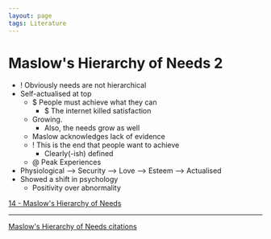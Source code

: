 ```yaml
---
layout: page
tags: Literature 
---
```


# Maslow's Hierarchy of Needs 2

- ! Obviously needs are not hierarchical 
- Self-actualised at top
	- $ People must achieve what they can
		- $ The internet killed satisfaction
	- Growing.
		- Also, the needs grow as well
	- Maslow acknowledges lack of evidence
	- ! This is the end that people want to achieve
		- Clearly(-ish) defined
	- @ Peak Experiences
- Physiological --> Security --> Love --> Esteem --> Actualised
- Showed a shift in psychology
	- Positivity over abnormality

[14 - Maslow's Hierarchy of Needs](../14%20-%20Maslow's%20Hierarchy%20of%20Needs.md)

---

[Maslow's Hierarchy of Needs citations](../Maslow's%20Hierarchy%20of%20Needs%20citations.md)